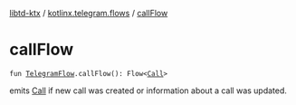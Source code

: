 [libtd-ktx](../index.md) / [kotlinx.telegram.flows](index.md) / [callFlow](./call-flow.md)

# callFlow

`fun `[`TelegramFlow`](../kotlinx.telegram.core/-telegram-flow/index.md)`.callFlow(): Flow<`[`Call`](https://tdlibx.github.io/td/docs/org/drinkless/td/libcore/telegram/TdApi/Call.html)`>`

emits [Call](https://tdlibx.github.io/td/docs/org/drinkless/td/libcore/telegram/TdApi/Call.html) if new call was created or information about a call was updated.

